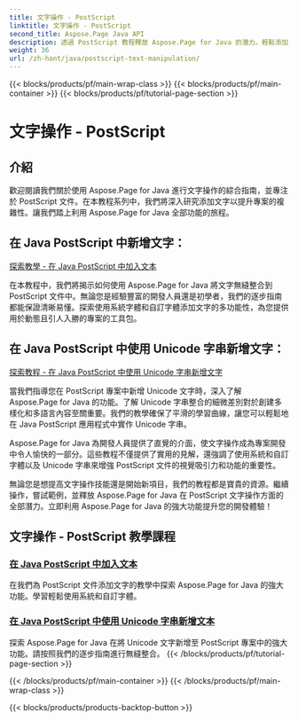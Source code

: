 ```yaml
---
title: 文字操作 - PostScript
linktitle: 文字操作 - PostScript
second_title: Aspose.Page Java API
description: 透過 PostScript 教程釋放 Aspose.Page for Java 的潛力。輕鬆添加文字（包括 Unicode 字串）以增強您的專案。
weight: 36
url: /zh-hant/java/postscript-text-manipulation/
---
```


{{< blocks/products/pf/main-wrap-class >}}
{{< blocks/products/pf/main-container >}}
{{< blocks/products/pf/tutorial-page-section >}}

# 文字操作 - PostScript


## 介紹

歡迎閱讀我們關於使用 Aspose.Page for Java 進行文字操作的綜合指南，並專注於 PostScript 文件。在本教程系列中，我們將深入研究添加文字以提升專案的複雜性。讓我們踏上利用 Aspose.Page for Java 全部功能的旅程。

## 在 Java PostScript 中新增文字：
[探索教學 - 在 Java PostScript 中加入文本](./add-text/)

在本教程中，我們將揭示如何使用 Aspose.Page for Java 將文字無縫整合到 PostScript 文件中。無論您是經驗豐富的開發人員還是初學者，我們的逐步指南都能保證清晰易懂。探索使用系統字體和自訂字體添加文字的多功能性，為您提供用於動態且引人入勝的專案的工具包。

## 在 Java PostScript 中使用 Unicode 字串新增文字：
[探索教程 - 在 Java PostScript 中使用 Unicode 字串新增文字](./add-text-unicode/)

當我們指導您在 PostScript 專案中新增 Unicode 文字時，深入了解 Aspose.Page for Java 的功能。了解 Unicode 字串整合的細微差別對於創建多樣化和多語言內容至關重要。我們的教學確保了平滑的學習曲線，讓您可以輕鬆地在 Java PostScript 應用程式中實作 Unicode 字串。

Aspose.Page for Java 為開發人員提供了直覺的介面，使文字操作成為專案開發中令人愉快的一部分。這些教程不僅提供了實用的見解，還強調了使用系統和自訂字體以及 Unicode 字串來增強 PostScript 文件的視覺吸引力和功能的重要性。

無論您是想提高文字操作技能還是開始新項目，我們的教程都是寶貴的資源。繼續操作，嘗試範例，並釋放 Aspose.Page for Java 在 PostScript 文字操作方面的全部潛力。立即利用 Aspose.Page for Java 的強大功能提升您的開發體驗！
## 文字操作 - PostScript 教學課程
### [在 Java PostScript 中加入文本](./add-text/)
在我們為 PostScript 文件添加文字的教學中探索 Aspose.Page for Java 的強大功能。學習輕鬆使用系統和自訂字體。
### [在 Java PostScript 中使用 Unicode 字串新增文本](./add-text-unicode/)
探索 Aspose.Page for Java 在將 Unicode 文字新增至 PostScript 專案中的強大功能。請按照我們的逐步指南進行無縫整合。
{{< /blocks/products/pf/tutorial-page-section >}}

{{< /blocks/products/pf/main-container >}}
{{< /blocks/products/pf/main-wrap-class >}}

{{< blocks/products/products-backtop-button >}}
